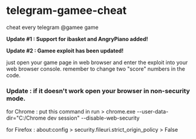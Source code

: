 # telegram-gamee-cheat

cheat every telegram @gamee game

<b>Update #1 : Support for ibasket and AngryPiano added!</b>

<b>Update #2 : Gamee exploit has been updated!</b>


just open your game page in web browser and enter the exploit into your web browser console.
remember to change two "score" numbers in the code.

### Update : if it doesn't work open your browser in non-security mode.

for Chrome : put this command in run > chrome.exe --user-data-dir="C:/Chrome dev session" --disable-web-security

for Firefox : about:config > security.fileuri.strict_origin_policy > False


